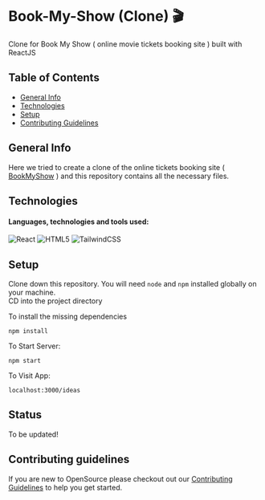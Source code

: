 # Book-My-Show (Clone) 🎬

Clone for Book My Show ( online movie tickets booking site ) built with ReactJS

## Table of Contents

- [General Info](#general-info)
- [Technologies](#technologies)
- [Setup](#setup)
- [Contributing Guidelines](https://github.com/HackrackClub/BookMyShow-Clone/blob/master/CONTRIBUTING.md)

## General Info 

Here we tried to create a clone of the online tickets booking site ( [BookMyShow](https://in.bookmyshow.com/) ) and this repository contains all the necessary files.

## Technologies

#### Languages, technologies and tools used: 
![React](https://img.shields.io/badge/react-%2320232a.svg?style=for-the-badge&logo=react&logoColor=%2361DAFB) ![HTML5](https://img.shields.io/badge/html5-%23E34F26.svg?style=for-the-badge&logo=html5&logoColor=white) ![TailwindCSS](https://img.shields.io/badge/tailwindcss-%2338B2AC.svg?style=for-the-badge&logo=tailwind-css&logoColor=white)

## Setup

Clone down this repository. 
You will need ```node``` and ```npm``` installed globally on your machine.<br>
CD into the project directory <br>

To install the missing dependencies

```npm install```

To Start Server:

```npm start```

To Visit App:

```localhost:3000/ideas```

## Status

To be updated!

## Contributing guidelines

If you are new to OpenSource please checkout out our [Contributing Guidelines](https://github.com/HackrackClub/BookMyShow-Clone/blob/master/CONTRIBUTING.md) to help you get started.
